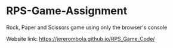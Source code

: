 # RPS-Game-Assignment
Rock, Paper and Scissors game using only the browser's console

Website link: https://jererombola.github.io/RPS_Game_Code/
